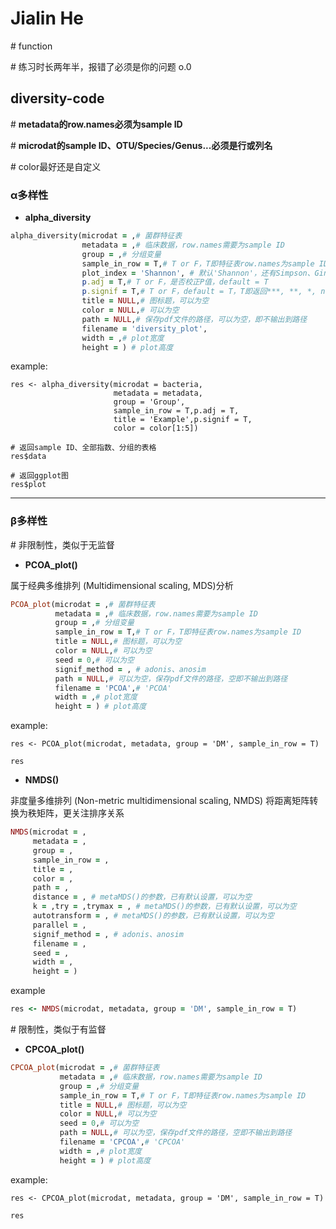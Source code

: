 # Jialin He

\# function

\# 练习时长两年半，报错了必须是你的问题 o.0

## diversity-code

\# **metadata的row.names必须为sample ID**

\# **microdat的sample ID、OTU/Species/Genus...必须是行或列名**

\# color最好还是自定义

### α多样性

- **alpha_diversity**

```ruby
alpha_diversity(microdat = ,# 菌群特征表
                metadata = ,# 临床数据，row.names需要为sample ID
                group = ,# 分组变量
                sample_in_row = T,# T or F，T即特征表row.names为sample ID
                plot_index = 'Shannon', # 默认'Shannon'，还有Simpson、Gini_Simpson、Inv_Simpson、Richness、Pielou、equitability、AVD
                p.adj = T,# T or F，是否校正P值，default = T
                p.signif = T,# T or F，default = T，T即返回***, **, *, ns，F返回P值
                title = NULL,# 图标题，可以为空
                color = NULL,# 可以为空
                path = NULL,# 保存pdf文件的路径，可以为空，即不输出到路径
                filename = 'diversity_plot',
                width = ,# plot宽度
                height = ) # plot高度
```


example:
```
res <- alpha_diversity(microdat = bacteria,
                       metadata = metadata,
                       group = 'Group',
                       sample_in_row = T,p.adj = T,
                       title = 'Example',p.signif = T,
                       color = color[1:5])

# 返回sample ID、全部指数、分组的表格
res$data

# 返回ggplot图
res$plot
```

----

### β多样性

\# 非限制性，类似于无监督

- **PCOA_plot()**

属于经典多维排列 (Multidimensional scaling, MDS)分析

```ruby
PCOA_plot(microdat = ,# 菌群特征表
          metadata = ,# 临床数据，row.names需要为sample ID
          group = ,# 分组变量
          sample_in_row = T,# T or F，T即特征表row.names为sample ID
          title = NULL,# 图标题，可以为空
          color = NULL,# 可以为空
          seed = 0,# 可以为空
          signif_method = , # adonis、anosim
          path = NULL,# 可以为空，保存pdf文件的路径，空即不输出到路径
          filename = 'PCOA',# 'PCOA'
          width = ,# plot宽度
          height = ) # plot高度
```

example:

```
res <- PCOA_plot(microdat, metadata, group = 'DM', sample_in_row = T)

res
```

- **NMDS()**

非度量多维排列 (Non-metric multidimensional scaling, NMDS)
将距离矩阵转换为秩矩阵，更关注排序关系

```ruby
NMDS(microdat = ,
     metadata = ,
     group = ,
     sample_in_row = ,
     title = ,
     color = ,
     path = ,
     distance = , # metaMDS()的参数，已有默认设置，可以为空
     k = ,try = ,trymax = , # metaMDS()的参数，已有默认设置，可以为空
     autotransform = , # metaMDS()的参数，已有默认设置，可以为空
     parallel = ,
     signif_method = , # adonis、anosim
     filename = ,
     seed = ,
     width = ,
     height = )
```

example

```ruby
res <- NMDS(microdat, metadata, group = 'DM', sample_in_row = T)
```


\# 限制性，类似于有监督

- **CPCOA_plot()**

```ruby
CPCOA_plot(microdat = ,# 菌群特征表
           metadata = ,# 临床数据，row.names需要为sample ID
           group = ,# 分组变量
           sample_in_row = T,# T or F，T即特征表row.names为sample ID
           title = NULL,# 图标题，可以为空
           color = NULL,# 可以为空
           seed = 0,# 可以为空
           path = NULL,# 可以为空，保存pdf文件的路径，空即不输出到路径
           filename = 'CPCOA',# 'CPCOA'
           width = ,# plot宽度
           height = ) # plot高度
```

example:

```
res <- CPCOA_plot(microdat, metadata, group = 'DM', sample_in_row = T)

res
```



